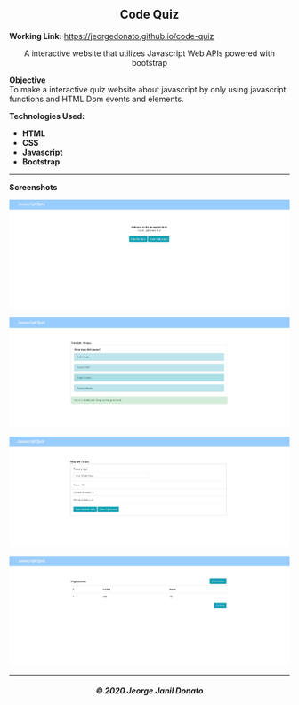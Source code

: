<h2 align="center">Code Quiz</h2>

**Working Link:** https://jeorgedonato.github.io/code-quiz

<p align="center">A interactive website that utilizes Javascript Web APIs powered with bootstrap</p>

**Objective**  
To make a interactive quiz website about javascript by only using javascript functions and HTML Dom events and elements.

**Technologies Used:**

- **HTML**
- **CSS**
- **Javascript**
- **Bootstrap**

---

**Screenshots**

![Home Screenshot](/assets/home-screenshot.jpg)

![Validation Screenshot](/assets/function-screenshot.jpg)

![Function Screenshot](/assets/post-screenshot.jpg)

![Password Screenshot](/assets/score-screenshot.jpg)

---

<h5 align="center">© 2020 Jeorge Janil Donato</h5>
